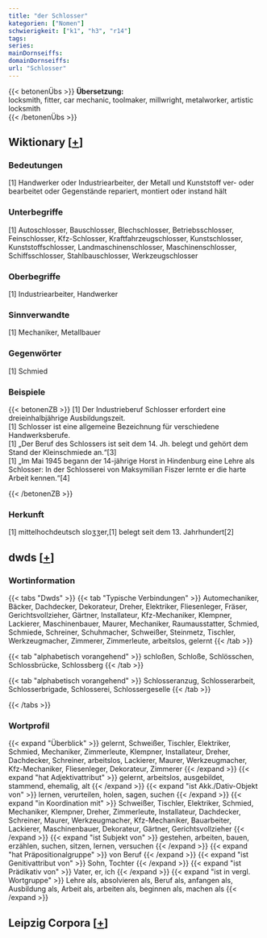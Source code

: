 ```yaml
---
title: "der Schlosser"
kategorien: ["Nomen"]
schwierigkeit: ["k1", "h3", "r14"]
tags:
series:
mainDornseiffs:
domainDornseiffs:
url: "Schlosser"
---
```


{{< betonenÜbs >}}
**Übersetzung:**  
locksmith, fitter, car mechanic, toolmaker, millwright, metalworker, artistic locksmith  
{{< /betonenÜbs >}}

## Wiktionary [[+](https://de.wiktionary.org/wiki/Schlosser)]

### Bedeutungen
[1] Handwerker oder Industriearbeiter, der Metall und Kunststoff ver- oder bearbeitet oder Gegenstände repariert, montiert oder instand hält  

### Unterbegriffe
[1] Autoschlosser, Bauschlosser, Blechschlosser, Betriebsschlosser, Feinschlosser, Kfz-Schlosser, Kraftfahrzeugschlosser, Kunstschlosser, Kunststoffschlosser, Landmaschinenschlosser, Maschinenschlosser, Schiffsschlosser, Stahlbauschlosser, Werkzeugschlosser  

### Oberbegriffe
[1] Industriearbeiter, Handwerker  

### Sinnverwandte
[1] Mechaniker, Metallbauer  

### Gegenwörter
[1] Schmied  

### Beispiele
{{< betonenZB >}}
[1] Der Industrieberuf Schlosser erfordert eine dreieinhalbjährige Ausbildungszeit.  
[1] Schlosser ist eine allgemeine Bezeichnung für verschiedene Handwerksberufe.  
[1] „Der Beruf des Schlossers ist seit dem 14. Jh. belegt und gehört dem Stand der Kleinschmiede an.“[3]  
[1] „Im Mai 1945 begann der 14-jährige Horst in Hindenburg eine Lehre als Schlosser: In der Schlosserei von Maksymilian Fiszer lernte er die harte Arbeit kennen.“[4]  

{{< /betonenZB >}}
### Herkunft
[1] mittelhochdeutsch sloʒʒer,[1] belegt seit dem 13. Jahrhundert[2]  



## dwds [[+](https://www.dwds.de/wb/Schlosser)]

### Wortinformation
{{< tabs "Dwds" >}}
{{< tab "Typische Verbindungen" >}}
Automechaniker, Bäcker, Dachdecker, Dekorateur, Dreher, Elektriker, Fliesenleger, Fräser, Gerichtsvollzieher, Gärtner, Installateur, Kfz-Mechaniker, Klempner, Lackierer, Maschinenbauer, Maurer, Mechaniker, Raumausstatter, Schmied, Schmiede, Schreiner, Schuhmacher, Schweißer, Steinmetz, Tischler, Werkzeugmacher, Zimmerer, Zimmerleute, arbeitslos, gelernt
{{< /tab >}}

{{< tab "alphabetisch vorangehend" >}}
schloßen, Schloße, Schlösschen, Schlossbrücke, Schlossberg
{{< /tab >}}

{{< tab "alphabetisch vorangehend" >}}
Schlosseranzug, Schlosserarbeit, Schlosserbrigade, Schlosserei, Schlossergeselle
{{< /tab >}}

{{< /tabs >}}

### Wortprofil
{{< expand "Überblick" >}} gelernt, Schweißer, Tischler, Elektriker, Schmied, Mechaniker, Zimmerleute, Klempner, Installateur, Dreher, Dachdecker, Schreiner, arbeitslos, Lackierer, Maurer, Werkzeugmacher, Kfz-Mechaniker, Fliesenleger, Dekorateur, Zimmerer {{< /expand >}}
{{< expand "hat Adjektivattribut" >}} gelernt, arbeitslos, ausgebildet, stammend, ehemalig, alt {{< /expand >}}
{{< expand "ist Akk./Dativ-Objekt von" >}} lernen, verurteilen, holen, sagen, suchen {{< /expand >}}
{{< expand "in Koordination mit" >}} Schweißer, Tischler, Elektriker, Schmied, Mechaniker, Klempner, Dreher, Zimmerleute, Installateur, Dachdecker, Schreiner, Maurer, Werkzeugmacher, Kfz-Mechaniker, Bauarbeiter, Lackierer, Maschinenbauer, Dekorateur, Gärtner, Gerichtsvollzieher {{< /expand >}}
{{< expand "ist Subjekt von" >}} gestehen, arbeiten, bauen, erzählen, suchen, sitzen, lernen, versuchen {{< /expand >}}
{{< expand "hat Präpositionalgruppe" >}} von Beruf {{< /expand >}}
{{< expand "ist Genitivattribut von" >}} Sohn, Tochter {{< /expand >}}
{{< expand "ist Prädikativ von" >}} Vater, er, ich {{< /expand >}}
{{< expand "ist in vergl. Wortgruppe" >}} Lehre als, absolvieren als, Beruf als, anfangen als, Ausbildung als, Arbeit als, arbeiten als, beginnen als, machen als {{< /expand >}}

## Leipzig Corpora [[+](https://corpora.uni-leipzig.de/en/res?word=Schlosser&corpusId=deu_newscrawl-public_2018)]

